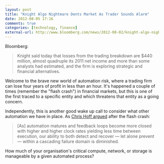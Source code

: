 ```yaml
---
layout: post
title: "Knight Algo Nightmare Dents Market As Trader Sounds Alarm"
date: 2012-08-05 17:16
comments: true
categories: [technology, finance]
external-url: http://www.bloomberg.com/news/2012-08-02/knight-algo-nightmare-dents-market-as-trader-sounds-alarm.html
---
```


Bloomberg:

<blockquote>
Knight said today that losses from the trading breakdown are $440 million, almost quadruple its 2011 net income and more than some analysts had estimated, and the firm is exploring strategic and financial alternatives.
</blockquote>

Welcome to the brave new world of automation risk, where a trading firm can
lose four years of profit in less than an hour. It's happened a couple of
times (remember the "flash crash") in financial markets, but this is one of
the first traced to a specific entity and which threatens that entity as a
going concern. 

Independently, this is another good wake up call to consider what other
automation we have in place. As [Chris Hoff argued][1] after the flash crash: 

<blockquote>
[As] automation matures and feedback loops become more closed with higher and higher clock rates yielding less time between execution, our ability to both detect and recover — let alone prevent — within a cascading failure domain is diminished.
</blockquote>

How much of your organisation's critical compute, network, or storage is
manageable by a given automated process? 

[1]: http://www.rationalsurvivability.com/blog/2011/07/unsafe-at-any-speed-the-darkside-of-automation/
